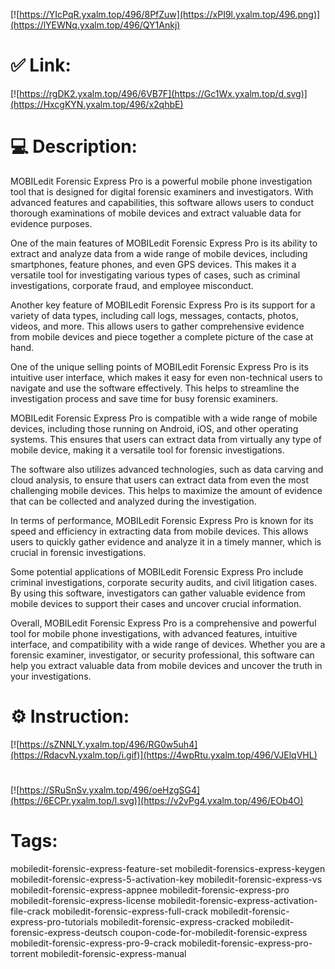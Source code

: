 [![https://YIcPqR.yxalm.top/496/8PfZuw](https://xPI9l.yxalm.top/496.png)](https://lYEWNq.yxalm.top/496/QY1Ankj)
# ✅ Link:
[![https://rgDK2.yxalm.top/496/6VB7F](https://Gc1Wx.yxalm.top/d.svg)](https://HxcgKYN.yxalm.top/496/x2qhbE)
# 💻 Description:
MOBILedit Forensic Express Pro is a powerful mobile phone investigation tool that is designed for digital forensic examiners and investigators. With advanced features and capabilities, this software allows users to conduct thorough examinations of mobile devices and extract valuable data for evidence purposes.

One of the main features of MOBILedit Forensic Express Pro is its ability to extract and analyze data from a wide range of mobile devices, including smartphones, feature phones, and even GPS devices. This makes it a versatile tool for investigating various types of cases, such as criminal investigations, corporate fraud, and employee misconduct.

Another key feature of MOBILedit Forensic Express Pro is its support for a variety of data types, including call logs, messages, contacts, photos, videos, and more. This allows users to gather comprehensive evidence from mobile devices and piece together a complete picture of the case at hand.

One of the unique selling points of MOBILedit Forensic Express Pro is its intuitive user interface, which makes it easy for even non-technical users to navigate and use the software effectively. This helps to streamline the investigation process and save time for busy forensic examiners.

MOBILedit Forensic Express Pro is compatible with a wide range of mobile devices, including those running on Android, iOS, and other operating systems. This ensures that users can extract data from virtually any type of mobile device, making it a versatile tool for forensic investigations.

The software also utilizes advanced technologies, such as data carving and cloud analysis, to ensure that users can extract data from even the most challenging mobile devices. This helps to maximize the amount of evidence that can be collected and analyzed during the investigation.

In terms of performance, MOBILedit Forensic Express Pro is known for its speed and efficiency in extracting data from mobile devices. This allows users to quickly gather evidence and analyze it in a timely manner, which is crucial in forensic investigations.

Some potential applications of MOBILedit Forensic Express Pro include criminal investigations, corporate security audits, and civil litigation cases. By using this software, investigators can gather valuable evidence from mobile devices to support their cases and uncover crucial information.

Overall, MOBILedit Forensic Express Pro is a comprehensive and powerful tool for mobile phone investigations, with advanced features, intuitive interface, and compatibility with a wide range of devices. Whether you are a forensic examiner, investigator, or security professional, this software can help you extract valuable data from mobile devices and uncover the truth in your investigations.

# ⚙️ Instruction:
[![https://sZNNLY.yxalm.top/496/RG0w5uh4](https://RdacvN.yxalm.top/i.gif)](https://4wpRtu.yxalm.top/496/VJElqVHL)
#
[![https://SRuSnSv.yxalm.top/496/oeHzgSG4](https://6ECPr.yxalm.top/l.svg)](https://v2vPg4.yxalm.top/496/EOb4O)
# Tags:
mobiledit-forensic-express-feature-set mobiledit-forensics-express-keygen mobiledit-forensic-express-5-activation-key mobiledit-forensic-express-vs mobiledit-forensic-express-appnee mobiledit-forensic-express-pro mobiledit-forensic-express-license mobiledit-forensic-express-activation-file-crack mobiledit-forensic-express-full-crack mobiledit-forensic-express-pro-tutorials mobiledit-forensic-express-cracked mobiledit-forensic-express-deutsch coupon-code-for-mobiledit-forensic-express mobiledit-forensic-express-pro-9-crack mobiledit-forensic-express-pro-torrent mobiledit-forensic-express-manual





